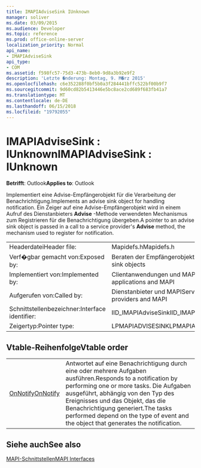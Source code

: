 ```yaml
---
title: IMAPIAdviseSink IUnknown
manager: soliver
ms.date: 03/09/2015
ms.audience: Developer
ms.topic: reference
ms.prod: office-online-server
localization_priority: Normal
api_name:
- IMAPIAdviseSink
api_type:
- COM
ms.assetid: f598fc57-75d3-473b-8eb0-9d8a3b92e9f2
description: 'Letzte �nderung: Montag, 9. M�rz 2015'
ms.openlocfilehash: c6e352288f0bf5b0a3f284441bffc522bf00b9f7
ms.sourcegitcommit: 9d60cd82b5413446e5bc8ace2cd689f683fb41a7
ms.translationtype: MT
ms.contentlocale: de-DE
ms.lasthandoff: 06/15/2018
ms.locfileid: "19792055"
---
```

# <a name="imapiadvisesink--iunknown"></a><span data-ttu-id="dc710-103">IMAPIAdviseSink : IUnknown</span><span class="sxs-lookup"><span data-stu-id="dc710-103">IMAPIAdviseSink : IUnknown</span></span>

  
  
<span data-ttu-id="dc710-104">**Betrifft**: Outlook</span><span class="sxs-lookup"><span data-stu-id="dc710-104">**Applies to**: Outlook</span></span> 
  
<span data-ttu-id="dc710-105">Implementiert eine Advise-Empfängerobjekt für die Verarbeitung der Benachrichtigung.</span><span class="sxs-lookup"><span data-stu-id="dc710-105">Implements an advise sink object for handling notification.</span></span> <span data-ttu-id="dc710-106">Ein Zeiger auf eine Advise-Empfängerobjekt wird in einem Aufruf des Dienstanbieters **Advise** -Methode verwendeten Mechanismus zum Registrieren für die Benachrichtigung übergeben.</span><span class="sxs-lookup"><span data-stu-id="dc710-106">A pointer to an advise sink object is passed in a call to a service provider's **Advise** method, the mechanism used to register for notification.</span></span> 
  
|||
|:-----|:-----|
|<span data-ttu-id="dc710-107">Headerdatei</span><span class="sxs-lookup"><span data-stu-id="dc710-107">Header file:</span></span>  <br/> |<span data-ttu-id="dc710-108">Mapidefs.h</span><span class="sxs-lookup"><span data-stu-id="dc710-108">Mapidefs.h</span></span>  <br/> |
|<span data-ttu-id="dc710-109">Verf�gbar gemacht von:</span><span class="sxs-lookup"><span data-stu-id="dc710-109">Exposed by:</span></span>  <br/> |<span data-ttu-id="dc710-110">Beraten der Empfängerobjekten</span><span class="sxs-lookup"><span data-stu-id="dc710-110">Advise sink objects</span></span>  <br/> |
|<span data-ttu-id="dc710-111">Implementiert von:</span><span class="sxs-lookup"><span data-stu-id="dc710-111">Implemented by:</span></span>  <br/> |<span data-ttu-id="dc710-112">Clientanwendungen und MAPI</span><span class="sxs-lookup"><span data-stu-id="dc710-112">Client applications and MAPI</span></span>  <br/> |
|<span data-ttu-id="dc710-113">Aufgerufen von:</span><span class="sxs-lookup"><span data-stu-id="dc710-113">Called by:</span></span>  <br/> |<span data-ttu-id="dc710-114">Dienstanbieter und MAPI</span><span class="sxs-lookup"><span data-stu-id="dc710-114">Service providers and MAPI</span></span>  <br/> |
|<span data-ttu-id="dc710-115">Schnittstellenbezeichner:</span><span class="sxs-lookup"><span data-stu-id="dc710-115">Interface identifier:</span></span>  <br/> |<span data-ttu-id="dc710-116">IID_IMAPIAdviseSink</span><span class="sxs-lookup"><span data-stu-id="dc710-116">IID_IMAPIAdviseSink</span></span>  <br/> |
|<span data-ttu-id="dc710-117">Zeigertyp:</span><span class="sxs-lookup"><span data-stu-id="dc710-117">Pointer type:</span></span>  <br/> |<span data-ttu-id="dc710-118">LPMAPIADVISESINK</span><span class="sxs-lookup"><span data-stu-id="dc710-118">LPMAPIADVISESINK</span></span>  <br/> |
   
## <a name="vtable-order"></a><span data-ttu-id="dc710-119">Vtable-Reihenfolge</span><span class="sxs-lookup"><span data-stu-id="dc710-119">Vtable order</span></span>

|||
|:-----|:-----|
|[<span data-ttu-id="dc710-120">OnNotify</span><span class="sxs-lookup"><span data-stu-id="dc710-120">OnNotify</span></span>](imapiadvisesink-onnotify.md) <br/> |<span data-ttu-id="dc710-121">Antwortet auf eine Benachrichtigung durch eine oder mehrere Aufgaben ausführen.</span><span class="sxs-lookup"><span data-stu-id="dc710-121">Responds to a notification by performing one or more tasks.</span></span> <span data-ttu-id="dc710-122">Die Aufgaben ausgeführt, abhängig von den Typ des Ereignisses und das Objekt, das die Benachrichtigung generiert.</span><span class="sxs-lookup"><span data-stu-id="dc710-122">The tasks performed depend on the type of event and the object that generates the notification.</span></span>  <br/> |
   
## <a name="see-also"></a><span data-ttu-id="dc710-123">Siehe auch</span><span class="sxs-lookup"><span data-stu-id="dc710-123">See also</span></span>



[<span data-ttu-id="dc710-124">MAPI-Schnittstellen</span><span class="sxs-lookup"><span data-stu-id="dc710-124">MAPI Interfaces</span></span>](mapi-interfaces.md)


